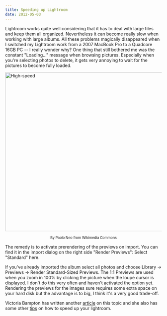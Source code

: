 ```yaml
---
title: Speeding up Lightroom
date: 2012-05-03
---
```

Lightroom works quite well considering that it has to deal with large files and keep them all organized. Nevertheless it can become really slow when working with large albums. All these problems magically disappeared when I switched my Lightroom work from a 2007 MacBook Pro to a Quadcore 16GB PC -- I really wonder why? One thing that still bothered me was the constant "Loading..." message when browsing pictures. Especially when you're selecting photos to delete, it gets very annoying to wait for the pictures to become fully loaded.

<a title="By Paolo Neo [Public domain], via Wikimedia Commons" href="http://commons.wikimedia.org/wiki/File%3AHigh-speed.jpg"><img width="512" alt="High-speed" src="//upload.wikimedia.org/wikipedia/commons/thumb/7/76/High-speed.jpg/512px-High-speed.jpg"/></a><div style="width:512 px; font-size:80%; text-align:center;">By Paolo Neo from  Wikimedia Commons</div>

The remedy is to activate prerendering of the previews on import. You can find it in the import dialog on the right side "Render Previews": Select "Standard" here.

If you've already imported the album select all photos and choose Library -> Previews -> Render Standard-Sized Previews. The 1:1 Previews are used when you zoom in 100% by clicking the picture when the loupe cursor is displayed. I don't do this very often and haven't activated the option yet. Rendering the previews for the images sure requires some extra space on your hard disk but the advantage is to big, I think it's a very good trade-off.

Victoria Bampton has written another <a href="http://www.lightroomqueen.com/2008/12/21/what-is-the-difference-between-minimal-previews-standard-previews-and-11-previews/">article</a> on this topic and she also has some other <a href="http://www.lightroomqueen.com/2009/05/02/hurry-up-lightroom-the-best-speed-tips/">tips</a> on how to speed up your lightroom.
